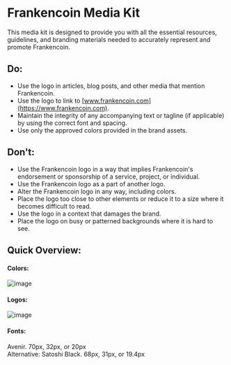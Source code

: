 # Frankencoin Media Kit

This media kit is designed to provide you with all the essential resources, guidelines, and branding materials needed to accurately represent and promote Frankencoin.

## Do:
- Use the logo in articles, blog posts, and other media that mention Frankencoin.
- Use the logo to link to [www.frankencoin.com](https://www.frankencoin.com).
- Maintain the integrity of any accompanying text or tagline (if applicable) by using the correct font and spacing.
- Use only the approved colors provided in the brand assets.

## Don't:
- Use the Frankencoin logo in a way that implies Frankencoin's endorsement or sponsorship of a service, project, or individual.
- Use the Frankencoin logo as a part of another logo.
- Alter the Frankencoin logo in any way, including colors.
- Place the logo too close to other elements or reduce it to a size where it becomes difficult to read.
- Use the logo in a context that damages the brand.
- Place the logo on busy or patterned backgrounds where it is hard to see.




## Quick Overview:


#### Colors: 
![image](https://github.com/user-attachments/assets/aad299fd-62ce-4019-97be-1cae28aeacc6)


#### Logos: 
![image](https://github.com/user-attachments/assets/500cd9aa-7fec-45e4-83fe-b9d7fd4d577e)


#### Fonts: 

Avenir. 70px, 32px, or 20px              
Alternative: Satoshi Black. 68px, 31px, or 19.4px
